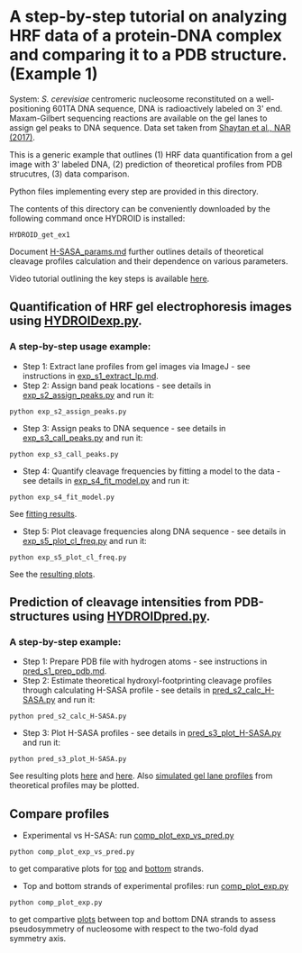 # A step-by-step tutorial on analyzing HRF data of a protein-DNA complex and comparing it to a PDB structure.(Example 1)
System: *S. cerevisiae* centromeric nucleosome reconstituted on a well-positioning 601TA DNA sequence, DNA is radioactively labeled on 3' end. Maxam-Gilbert sequencing reactions are available on the gel lanes to assign gel peaks to DNA sequence. Data set taken from [Shaytan et al., NAR (2017)](https://www.ncbi.nlm.nih.gov/pubmed/28934480).

This is a generic example that outlines (1) HRF data quantification from a gel image with 3' labeled DNA, (2) prediction of theoretical profiles from PDB strucutres, (3) data comparison.

Python files implementing every step are provided in this directory.

The contents of this directory can be conveniently downloaded by the following command once HYDROID is installed:
```
HYDROID_get_ex1
```

Document [H-SASA_params.md](H-SASA_params.md) further outlines details of theoretical cleavage profiles calculation and their dependence on various parameters.

Video tutorial outlining the key steps is available [here](https://www.youtube.com/playlist?list=PL_GHGdsPyn0nVSvrRnyvuvkRCrNBjqeuC).

## Quantification of HRF gel electrophoresis images using [HYDROIDexp.py](../hydroid/HYDROIDexp.py).
### A step-by-step usage example:
- Step 1: Extract lane profiles from gel images via ImageJ - see instructions in [exp_s1_extract_lp.md](exp_s1_extract_lp.md).
- Step 2: Assign band peak locations - see details in [exp_s2_assign_peaks.py](exp_s2_assign_peaks.py) and run it:
```
python exp_s2_assign_peaks.py
```
- Step 3: Assign peaks to DNA sequence - see details in [exp_s3_call_peaks.py](exp_s3_call_peaks.py) and run it:
```
python exp_s3_call_peaks.py
```
- Step 4: Quantify cleavage frequencies by fitting a model to the data  - see details in  [exp_s4_fit_model.py](exp_s4_fit_model.py) and run it:
```
python exp_s4_fit_model.py
```
See [fitting results](results/scCSE4_601TA_BS_fitted_intensities.png).
- Step 5: Plot cleavage frequencies along DNA sequence  - see details in [exp_s5_plot_cl_freq.py](exp_s5_plot_cl_freq.py) and run it:
```
python exp_s5_plot_cl_freq.py
```
See the [resulting plots](results/scCSE4_601TA_BS_cl_freq_profile.png).

## Prediction of cleavage intensities from PDB-structures using [HYDROIDpred.py](HYDROIDpred.py).
### A step-by-step example:
- Step 1: Prepare PDB file with hydrogen atoms - see instructions in [pred_s1_prep_pdb.md](pred_s1_prep_pdb.md).
- Step 2: Estimate theoretical hydroxyl-footprinting cleavage profiles through calculating H-SASA profile - see details in  [pred_s2_calc_H-SASA.py](pred_s2_calc_H-SASA.py) and run it:
```
python pred_s2_calc_H-SASA.py
```
- Step 3: Plot H-SASA profiles - see details in [pred_s3_plot_H-SASA.py](pred_s3_plot_H-SASA.py) and run it:
```
python pred_s3_plot_H-SASA.py
```
See resulting plots [here](results/scCSE4_601TA_TS_H-SASA.png) and [here](results/scCSE4_601TA_BS_H-SASA.png). Also [simulated gel lane profiles](results/scCSE4_601TA_TS_H-SASA_simulated.png) from theoretical profiles may be plotted.

## Compare profiles
- Experimental vs H-SASA: run [comp_plot_exp_vs_pred.py](comp_plot_exp_vs_pred.py)
```
python comp_plot_exp_vs_pred.py
```
to get comparative plots for [top](results/exp_vs_H-SASA_TS.png) and [bottom](results/exp_vs_H-SASA_BS.png) strands.

- Top and bottom strands of experimental profiles: run [comp_plot_exp.py](comp_plot_exp.py)
```
python comp_plot_exp.py
```
to get compartive [plots](results/exp_compar_BS_TS.png) between top and bottom DNA strands to assess pseudosymmetry of nucleosome with respect to the two-fold dyad symmetry axis.
